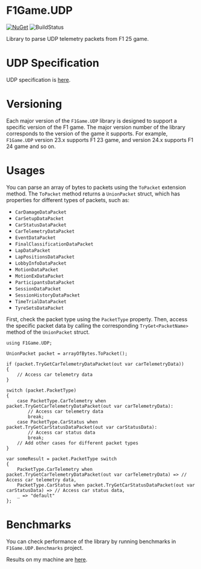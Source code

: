 # F1Game.UDP

[![NuGet](https://img.shields.io/nuget/v/F1Game.UDP.svg)](https://www.nuget.org/packages/F1Game.UDP/)
![BuildStatus](https://github.com/volodymyr-fed/F1Game.UDP/actions/workflows/ci.yaml/badge.svg)

Library to parse UDP telemetry packets from F1 25 game.

# UDP Specification

UDP specification is [here](https://forums.ea.com/blog/f1-games-game-info-hub-en/ea-sports%E2%84%A2-f1%C2%AE25-udp-specification/12187347).

# Versioning

Each major version of the `F1Game.UDP` library is designed to support a specific version of the F1 game. The major version number of the library corresponds to the version of the game it supports. For example, `F1Game.UDP` version 23.x supports F1 23 game, and version 24.x supports F1 24 game and so on.

# Usages

You can parse an array of bytes to packets using the `ToPacket` extension method.
The `ToPacket` method returns a `UnionPacket` struct, which has properties for different types of packets, such as:
- `CarDamageDataPacket`
- `CarSetupDataPacket`
- `CarStatusDataPacket`
- `CarTelemetryDataPacket`
- `EventDataPacket`
- `FinalClassificationDataPacket`
- `LapDataPacket`
- `LapPositionsDataPacket`
- `LobbyInfoDataPacket`
- `MotionDataPacket`
- `MotionExDataPacket`
- `ParticipantsDataPacket`
- `SessionDataPacket`
- `SessionHistoryDataPacket`
- `TimeTrialDataPacket`
- `TyreSetsDataPacket`

First, check the packet type using the `PacketType` property. Then, access the specific packet data by calling the corresponding `TryGet<PacketName>` method of the `UnionPacket` struct.

```
using F1Game.UDP;

UnionPacket packet = arrayOfBytes.ToPacket();

if (packet.TryGetCarTelemetryDataPacket(out var carTelemetryData))
{
	// Access car telemetry data
}

switch (packet.PacketType)
{
	case PacketType.CarTelemetry when packet.TryGetCarTelemetryDataPacket(out var carTelemetryData):
		// Access car telemetry data
		break;
	case PacketType.CarStatus when packet.TryGetCarStatusDataPacket(out var carStatusData):
		// Access car status data
		break;
	// Add other cases for different packet types
}

var someResult = packet.PacketType switch
{
	PacketType.CarTelemetry when packet.TryGetCarTelemetryDataPacket(out var carTelemetryData) => // Access car telemetry data,
	PacketType.CarStatus when packet.TryGetCarStatusDataPacket(out var carStatusData) => // Access car status data,
	_ => "default"
};
```

# Benchmarks

You can check performance of the library by running benchmarks in `F1Game.UDP.Benchmarks` project.

Results on my machine are [here](./docs/F1Game.UDP.Benchmarks.ToPacketBenchmark-report-github.md).